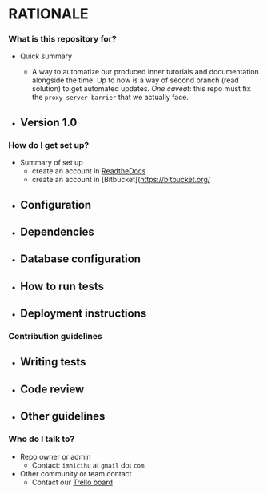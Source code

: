 # RATIONALE #


### What is this repository for? ###

* Quick summary
    - A way to automatize our produced inner tutorials and documentation alongside  the time.  Up to now is a way of second branch (read solution)  to get automated updates. _One caveat_: this repo must fix the `proxy server barrier` that we actually face.

* Version 1.0
    -

### How do I get set up? ###

* Summary of set up
    - create an account in [ReadtheDocs](https://readthedocs.org/)
	- create an account in [Bitbucket](https://bitbucket.org/
* Configuration
    - 
* Dependencies
    - 
* Database configuration
    - 
* How to run tests
    - 
* Deployment instructions
    - 

### Contribution guidelines ###

* Writing tests
    - 
* Code review
    - 
* Other guidelines
    -

### Who do I talk to? ###

* Repo owner or admin
     - Contact: `imhicihu` at `gmail` dot `com`
* Other community or team contact
     - Contact our [Trello board](https://bitbucket.org/imhicihu/patrimonio-database/addon/trello/trello-board)